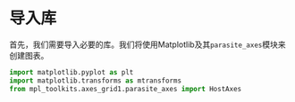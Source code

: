 # 导入库

首先，我们需要导入必要的库。我们将使用Matplotlib及其`parasite_axes`模块来创建图表。

```python
import matplotlib.pyplot as plt
import matplotlib.transforms as mtransforms
from mpl_toolkits.axes_grid1.parasite_axes import HostAxes
```
